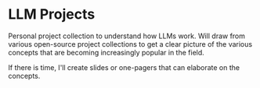 # LLM Projects

Personal project collection to understand how LLMs work. Will draw from various open-source project collections to get a clear picture of the various concepts that are becoming increasingly popular in the field.

If there is time, I'll create slides or one-pagers that can elaborate on the concepts. 